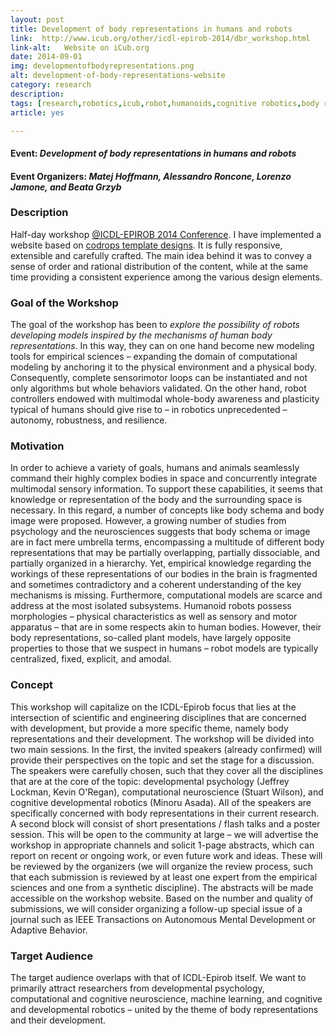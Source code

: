 ```yaml
---
layout: post
title: Development of body representations in humans and robots
link:  http://www.icub.org/other/icdl-epirob-2014/dbr_workshop.html
link-alt:   Website on iCub.org
date: 2014-09-01
img: developmentofbodyrepresentations.png
alt: development-of-body-representations-website
category: research
description: 
tags: [research,robotics,icub,robot,humanoids,cognitive robotics,body representations,body schema,icdl,epirob,2014,workshop,website,html5,css,design,flat design]
article: yes

---
```


#### Event: _Development of body representations in humans and robots_

#### Event Organizers: _Matej Hoffmann, Alessandro Roncone, Lorenzo Jamone, and Beata Grzyb_

### Description

Half-day workshop [@ICDL-EPIROB 2014 Conference](http://icdl-epirob.org/).
I have implemented a website based on [codrops template designs](http://tympanus.net/codrops/category/tutorials/). It is fully responsive, extensible and carefully crafted. The main idea behind it was to convey a sense of order and rational distribution of the content, while at the same time providing a consistent experience among the various design elements.

### Goal of the Workshop

The goal of the workshop has been to _explore the possibility of robots developing models inspired by the mechanisms of human body representations_. In this way, they can on one hand become new modeling tools for empirical sciences – expanding the domain of computational modeling by anchoring it to the physical environment and a physical body. Consequently, complete sensorimotor loops can be instantiated and not only algorithms but whole behaviors validated. On the other hand, robot controllers endowed with multimodal whole-body awareness and plasticity typical of humans should give rise to – in robotics unprecedented – autonomy, robustness, and resilience.

### Motivation

In order to achieve a variety of goals, humans and animals seamlessly command their highly complex bodies in space and concurrently integrate multimodal sensory information. To support these capabilities, it seems that knowledge or representation of the body and the surrounding space is necessary. In this regard, a number of concepts like body schema and body image were proposed. However, a growing number of studies from psychology and the neurosciences suggests that body schema or image are in fact mere umbrella terms, encompassing a multitude of different body representations that may be partially overlapping, partially dissociable, and partially organized in a hierarchy. Yet, empirical knowledge regarding the workings of these representations of our bodies in the brain is fragmented and sometimes contradictory and a coherent understanding of the key mechanisms is missing. Furthermore, computational models are scarce and address at the most isolated subsystems. Humanoid robots possess morphologies – physical characteristics as well as sensory and motor apparatus – that are in some respects akin to human bodies. However, their body representations, so-called plant models, have largely opposite properties to those that we suspect in humans – robot models are typically centralized, fixed, explicit, and amodal.

### Concept

This workshop will capitalize on the ICDL-Epirob focus that lies at the intersection of scientific and engineering disciplines that are concerned with development, but provide a more specific theme, namely body representations and their development. The workshop will be divided into two main sessions. In the first, the invited speakers (already confirmed) will provide their perspectives on the topic and set the stage for a discussion. The speakers were carefully chosen, such that they cover all the disciplines that are at the core of the topic: developmental psychology (Jeffrey Lockman, Kevin O'Regan), computational neuroscience (Stuart Wilson), and cognitive developmental robotics (Minoru Asada). All of the speakers are specifically concerned with body representations in their current research. A second block will consist of short presentations / flash talks and a poster session. This will be open to the community at large – we will advertise the workshop in appropriate channels and solicit 1-page abstracts, which can report on recent or ongoing work, or even future work and ideas. These will be reviewed by the organizers (we will organize the review process, such that each submission is reviewed by at least one expert from the empirical sciences and one from a synthetic discipline). The abstracts will be made accessible on the workshop website. Based on the number and quality of submissions, we will consider organizing a follow-up special issue of a journal such as IEEE Transactions on Autonomous Mental Development or Adaptive Behavior. 

### Target Audience

The target audience overlaps with that of ICDL-Epirob itself. We want to primarily attract researchers from developmental psychology, computational and cognitive neuroscience, machine learning, and cognitive and developmental robotics – united by the theme of body representations and their development.
